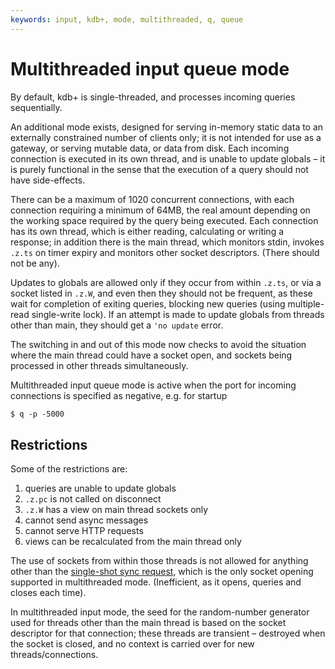 ```yaml
---
keywords: input, kdb+, mode, multithreaded, q, queue
---
```


# Multithreaded input queue mode



By default, kdb+ is single-threaded, and processes incoming queries sequentially.

An additional mode exists, designed for serving in-memory static data to an externally constrained number of clients only; it is not intended for use as a gateway, or serving mutable data, or data from disk. Each incoming connection is executed in its own thread, and is unable to update globals – it is purely functional in the sense that the execution of a query should not have side-effects.

There can be a maximum of 1020 concurrent connections, with each connection requiring a minimum of 64MB, the real amount depending on the working space required by the query being executed. Each connection has its own thread, which is either reading, calculating or writing a response; in addition there is the main thread, which monitors stdin, invokes `.z.ts` on timer expiry and monitors other socket descriptors. (There should not be any). 

Updates to globals are allowed only if they occur from within `.z.ts`, or via a socket listed in `.z.W`, and even then they should not be frequent, as these wait for completion of exiting queries, blocking new queries (using multiple-read single-write lock). If an attempt is made to update globals from threads other than main, they should get a `'no update` error.

The switching in and out of this mode now checks to avoid the situation where the main thread could have a socket open, and sockets being processed in other threads simultaneously.

Multithreaded input queue mode is active when the port for incoming connections is specified as negative, e.g. for startup

```bash
$ q -p -5000
```


## Restrictions

Some of the restrictions are:

1.  queries are unable to update globals
2.  `.z.pc` is not called on disconnect
3.  `.z.W` has a view on main thread sockets only
4.  cannot send async messages
5.  cannot serve HTTP requests
6.  views can be recalculated from the main thread only

The use of sockets from within those threads is not allowed for anything other than the [single-shot sync request](../ref/handles.md#hopen), which is the only socket opening supported in multithreaded mode. (Inefficient, as it opens, queries and closes each time).

In multithreaded input mode, the seed for the random-number generator used for threads other than the main thread is based on the socket descriptor for that connection; these threads are transient – destroyed when the socket is closed, and no context is carried over for new threads/connections.